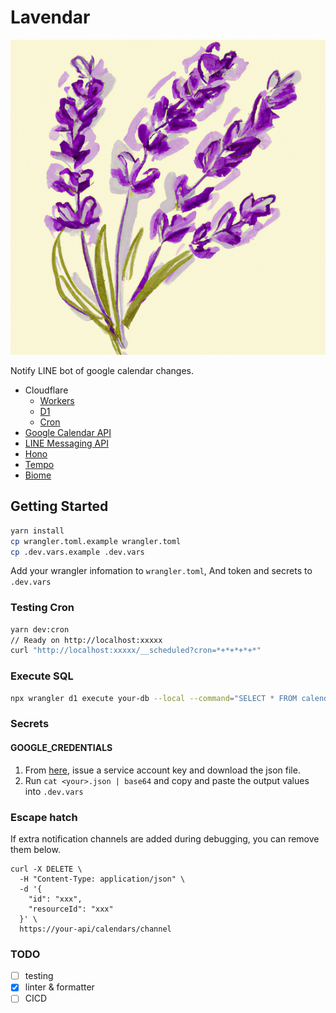 # Lavendar

![Lavendar illustration](lavendar.png)

Notify LINE bot of google calendar changes.

- Cloudflare
  - [Workers](https://developers.cloudflare.com/workers/)
  - [D1](https://developers.cloudflare.com/d1/)
  - [Cron](https://developers.cloudflare.com/workers/configuration/cron-triggers/)
- [Google Calendar API](https://developers.google.com/calendar/api/guides/overview?hl=ja)
- [LINE Messaging API](https://developers.line.biz/ja/docs/messaging-api/)
- [Hono](https://hono.dev/)
- [Tempo](https://github.com/formkit/tempo)
- [Biome](https://biomejs.dev/ja/)

## Getting Started

```bash
yarn install
cp wrangler.toml.example wrangler.toml
cp .dev.vars.example .dev.vars
```

Add your wrangler infomation to `wrangler.toml`, And token and secrets to `.dev.vars`

### Testing Cron

```bash
yarn dev:cron
// Ready on http://localhost:xxxxx
curl "http://localhost:xxxxx/__scheduled?cron=*+*+*+*+*"
```

### Execute SQL

```bash
npx wrangler d1 execute your-db --local --command="SELECT * FROM calendars"
```

### Secrets

#### GOOGLE_CREDENTIALS

1. From [here](https://console.cloud.google.com/iam-admin/serviceaccounts), issue a service account key and download the json file.
2. Run `cat <your>.json | base64` and copy and paste the output values into `.dev.vars`

### Escape hatch

If extra notification channels are added during debugging, you can remove them below.

```
curl -X DELETE \
  -H "Content-Type: application/json" \
  -d '{
    "id": "xxx",
    "resourceId": "xxx"
  }' \
  https://your-api/calendars/channel
```

### TODO

- [ ] testing
- [x] linter & formatter
- [ ] CICD
